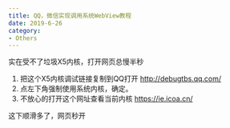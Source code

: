 ```yaml
---
title: QQ，微信实现调用系统WebView教程
date: 2019-6-26
category: 
- Others
---
```


实在受不了垃圾X5内核，打开网页总慢半秒

1. 把这个X5内核调试链接复制到QQ打开 http://debugtbs.qq.com/
2. 点左下角强制使用系统内核，确定。
3. 不放心的打开这个网址查看当前内核 https://ie.icoa.cn/

这下顺滑多了，网页秒开
